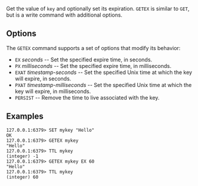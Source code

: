Get the value of `key` and optionally set its expiration.
`GETEX` is similar to `GET`, but is a write command with additional options.

## Options

The `GETEX` command supports a set of options that modify its behavior:

* `EX` *seconds* -- Set the specified expire time, in seconds.
* `PX` *milliseconds* -- Set the specified expire time, in milliseconds.
* `EXAT` *timestamp-seconds* -- Set the specified Unix time at which the key will expire, in seconds.
* `PXAT` *timestamp-milliseconds* -- Set the specified Unix time at which the key will expire, in milliseconds.
* `PERSIST` -- Remove the time to live associated with the key.

## Examples

```
127.0.0.1:6379> SET mykey "Hello"
OK
127.0.0.1:6379> GETEX mykey
"Hello"
127.0.0.1:6379> TTL mykey
(integer) -1
127.0.0.1:6379> GETEX mykey EX 60
"Hello"
127.0.0.1:6379> TTL mykey
(integer) 60
```

